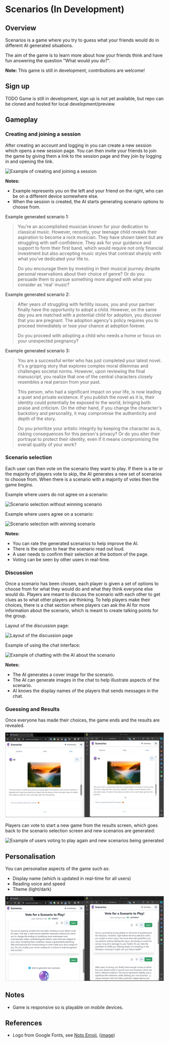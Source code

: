 # Scenarios (In Development)

## Overview

Scenarios is a game where you try to guess what your friends would do in different AI generated situations.

The aim of the game is to learn more about how your friends think and have fun answering the question "What would you do?".

**Note:** This game is still in development, contributions are welcome!

## Sign up

TODO Game is still in development, sign up is not yet available, but repo can be cloned and hosted for local development/preview.

## Gameplay

### Creating and joining a session

After creating an account and logging in you can create a new session which opens a new session page. You can then invite your friends to join the game by giving them a link to the session page and they join by logging in and opening the link.

![Example of creating and joining a session](readme-media/scenarios-create-session.gif)

**Notes:**

- Example represents you on the left and your friend on the right, who can be on a different device somewhere else.
- When the session is created, the AI starts generating scenario options to choose from.

Example generated scenario 1:

> You're an accomplished musician known for your dedication to classical music. However, recently, your teenage child reveals their aspiration to become a rock musician. They have shown talent but are struggling with self-confidence. They ask for your guidance and support to form their first band, which would require not only financial investment but also accepting music styles that contrast sharply with what you've dedicated your life to.
>
> Do you encourage them by investing in their musical journey despite personal reservations about their choice of genre? Or do you persuade them to pursue something more aligned with what you consider as 'real' music?

Example generated scenario 2:

> After years of struggling with fertility issues, you and your partner finally have the opportunity to adopt a child. However, on the same day you are matched with a potential child for adoption, you discover that you are pregnant. The adoption agency's policy requires you to proceed immediately or lose your chance at adoption forever.
>
> Do you proceed with adopting a child who needs a home or focus on your unexpected pregnancy?

Example generated scenario 3:

> You are a successful writer who has just completed your latest novel. It's a gripping story that explores complex moral dilemmas and challenges societal norms. However, upon reviewing the final manuscript, you realize that one of the central characters closely resembles a real person from your past.
>
> This person, who had a significant impact on your life, is now leading a quiet and private existence. If you publish the novel as it is, their identity could potentially be exposed to the world, bringing both praise and criticism. On the other hand, if you change the character's backstory and personality, it may compromise the authenticity and depth of the story.
>
> Do you prioritize your artistic integrity by keeping the character as is, risking consequences for this person's privacy? Or do you alter their portrayal to protect their identity, even if it means compromising the overall quality of your work?

### Scenario selection

Each user can then vote on the scenario they want to play. If there is a tie or the majority of players vote to skip, the AI generates a new set of scenarios to choose from. When there is a scenario with a majority of votes then the game begins.

Example where users do not agree on a scenario:

![Scenario selection without winning scenario](readme-media/scenarios-selection-without-majority.gif)

Example where users agree on a scenario:

![Scenario selection with winning scenario](readme-media/scenarios-selection-with-majority.gif)

**Notes:**

- You can rate the generated scenarios to help improve the AI.
- There is the option to hear the scenario read out loud.
- A user needs to confirm their selection at the bottom of the page.
- Voting can be seen by other users in real-time.

### Discussion

Once a scenario has been chosen, each player is given a set of options to choose from for what they would do and what they think everyone else would do. Players are meant to discuss the scenario with each other to get clues as to what other players are thinking. To help players make their choices, there is a chat section where players can ask the AI for more information about the scenario, which is meant to create talking points for the group.

Layout of the discussion page:

![Layout of the discussion page](readme-media/scenarios-discussion-layout.gif)

Example of using the chat interface:

![Example of chatting with the AI about the scenario](readme-media/scenarios-chat.gif)

**Notes:**

- The AI generates a cover image for the scenario.
- The AI can generate images in the chat to help illustrate aspects of the scenario.
- AI knows the display names of the players that sends messages in the chat.

### Guessing and Results

Once everyone has made their choices, the game ends and the results are revealed.

![Example of all users making their guessing which ends the game and shows the results](readme-media/scenarios-guessing.gif)

Players can vote to start a new game from the results screen, which goes back to the scenario selection screen and new scenarios are generated:

![Example of users voting to play again and new scenarios being generated](readme-media/scenarios-re-start.gif)

## Personalisation

You can personalise aspects of the game such as:

- Display name (which is updated in real-time for all users)
- Reading voice and speed
- Theme (light/dark)

![Example of personalising the game interface](readme-media/scenarios-user-updates.gif)

## Notes

- Game is responsive so is playable on mobile devices.

## References

- Logo from Google Fonts, see [Noto Emoji](https://github.com/googlefonts/noto-emoji), ([image](https://github.com/googlefonts/noto-emoji/blob/934a5706f1f3dd2605c4d9b5d9162fd7f89d8702/svg/emoji_u1f52e.svg?plain=1))
